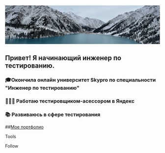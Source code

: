 ![Header](https://github.com/ViktoriyaYarotskaya/ViktoriyaYarotskaya/blob/main/assets/1.png)

## Привет! Я начинающий инженер по тестированию. 
### 🎓Окончила онлайн университет Skypro по специальности "Инженер по тестированию"
### 👩🏻‍💻 Работаю тестировщиком-асессором в Яндекс
### 📚 Развиваюсь в сфере тестирования

##[Мое портфолио](https://github.com/ViktoriyaYarotskaya/portfolio)

Tools

Follow